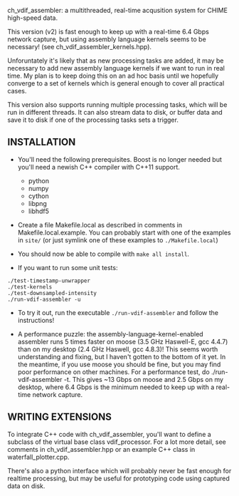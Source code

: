 ch_vdif_assembler: a multithreaded, real-time acqusition system for CHIME high-speed data.

This version (v2) is fast enough to keep up with a real-time 
6.4 Gbps network capture, but using assembly language kernels 
seems to be necessary!  (see ch_vdif_assembler_kernels.hpp).

Unforuntately it's likely that as new processing tasks are
added, it may be necessary to add new assembly language kernels
if we want to run in real time.  My plan is to keep doing this
on an ad hoc basis until we hopefully converge to a set of
kernels which is general enough to cover all practical cases.

This version also supports running multiple processing tasks,
which will be run in different threads.  It can also stream
data to disk, or buffer data and save it to disk if one of the
processing tasks sets a trigger.


## INSTALLATION

- You'll need the following prerequisites.  Boost is no longer
  needed but you'll need a newish C++ compiler with C++11 support.
    - python
    - numpy
    - cython
    - libpng
    - libhdf5

- Create a file Makefile.local as described in comments in 
  Makefile.local.example.  You can probably start with one
  of the examples in `site/` (or just symlink one of these
  examples to `./Makefile.local`)

- You should now be able to compile with `make all install`.

- If you want to run some unit tests:
```
./test-timestamp-unwrapper
./test-kernels
./test-downsampled-intensity
./run-vdif-assembler -u
```

- To try it out, run the executable `./run-vdif-assembler`
  and follow the instructions!

- A performance puzzle: the assembly-language-kernel-enabled
  assembler runs 5 times faster on moose (3.5 GHz Haswell-E,
  gcc 4.4.7) than on my desktop (2.4 GHz Haswell, gcc 4.8.3)!
  This seems worth understanding and fixing, but I haven't gotten
  to the bottom of it yet.  In the meantime, if you use moose
  you should be fine, but you may find poor performance on other
  machines.  For a performance test, do ./run-vdif-assembler -t.
  This gives ~13 Gbps on moose and 2.5 Gbps on my desktop, where
  6.4 Gbps is the minimum needed to keep up with a real-time
  network capture.


## WRITING EXTENSIONS

To integrate C++ code with ch_vdif_assembler, you'll want to 
define a subclass of the virtual base class vdif_processor.  For 
a lot more detail, see comments in ch_vdif_assembler.hpp or
an example C++ class in waterfall_plotter.cpp.

There's also a python interface which will probably never be fast 
enough for realtime processing, but may be useful for prototyping 
code using captured data on disk.
